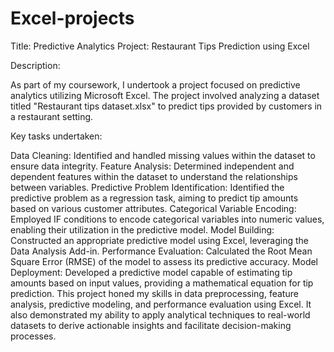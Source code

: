 # Excel-projects
Title: Predictive Analytics Project: Restaurant Tips Prediction using Excel

Description:

As part of my coursework, I undertook a project focused on predictive analytics utilizing Microsoft Excel. The project involved analyzing a dataset titled "Restaurant tips dataset.xlsx" to predict tips provided by customers in a restaurant setting.

Key tasks undertaken:

Data Cleaning: Identified and handled missing values within the dataset to ensure data integrity.
Feature Analysis: Determined independent and dependent features within the dataset to understand the relationships between variables.
Predictive Problem Identification: Identified the predictive problem as a regression task, aiming to predict tip amounts based on various customer attributes.
Categorical Variable Encoding: Employed IF conditions to encode categorical variables into numeric values, enabling their utilization in the predictive model.
Model Building: Constructed an appropriate predictive model using Excel, leveraging the Data Analysis Add-in.
Performance Evaluation: Calculated the Root Mean Square Error (RMSE) of the model to assess its predictive accuracy.
Model Deployment: Developed a predictive model capable of estimating tip amounts based on input values, providing a mathematical equation for tip prediction.
This project honed my skills in data preprocessing, feature analysis, predictive modeling, and performance evaluation using Excel. It also demonstrated my ability to apply analytical techniques to real-world datasets to derive actionable insights and facilitate decision-making processes.
